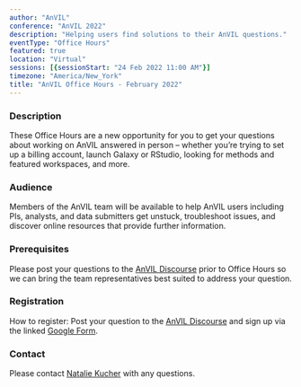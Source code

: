 ```yaml
---
author: "AnVIL"
conference: "AnVIL 2022"
description: "Helping users find solutions to their AnVIL questions."
eventType: "Office Hours"
featured: true
location: "Virtual"
sessions: [{sessionStart: "24 Feb 2022 11:00 AM"}]
timezone: "America/New_York"
title: "AnVIL Office Hours - February 2022"
---
```


<event-hero></event-hero>

### Description

These Office Hours are a new opportunity for you to get your questions about working on AnVIL answered in person – whether you’re trying to set up a billing account, launch Galaxy or RStudio, looking for methods and featured workspaces, and more.

### Audience

Members of the AnVIL team will be available to help AnVIL users including PIs, analysts, and data submitters get unstuck, troubleshoot issues, and discover online resources that provide further information.

### Prerequisites

Please post your questions to the [AnVIL Discourse](https://help.anvilproject.org/t/anvil-office-hours-24feb2022-11-am-et/69) prior to Office Hours so we can bring the team representatives best suited to address your question.

### Registration

How to register: Post your question to the [AnVIL Discourse](https://help.anvilproject.org/t/anvil-office-hours-24feb2022-11-am-et/69) and sign up via the linked [Google Form](https://forms.gle/SnRnwGxYtrKQYJmKA).

### Contact

Please contact [Natalie Kucher](mailto:nkucher3@jhu.edu) with any questions.

